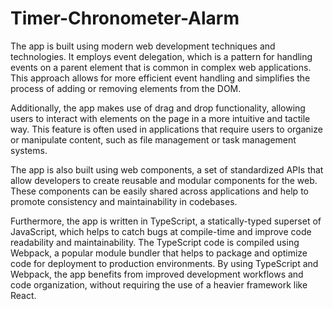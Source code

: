 # Timer-Chronometer-Alarm

The app is built using modern web development techniques and technologies. It employs event delegation, which is a pattern for handling events on a parent element that is common in complex web applications. This approach allows for more efficient event handling and simplifies the process of adding or removing elements from the DOM.

Additionally, the app makes use of drag and drop functionality, allowing users to interact with elements on the page in a more intuitive and tactile way. This feature is often used in applications that require users to organize or manipulate content, such as file management or task management systems.

The app is also built using web components, a set of standardized APIs that allow developers to create reusable and modular components for the web. These components can be easily shared across applications and help to promote consistency and maintainability in codebases.

Furthermore, the app is written in TypeScript, a statically-typed superset of JavaScript, which helps to catch bugs at compile-time and improve code readability and maintainability. The TypeScript code is compiled using Webpack, a popular module bundler that helps to package and optimize code for deployment to production environments. By using TypeScript and Webpack, the app benefits from improved development workflows and code organization, without requiring the use of a heavier framework like React.